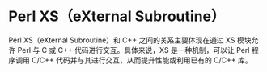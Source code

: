 # Perl XS（eXternal Subroutine）


Perl XS（eXternal Subroutine）和 C++ 之间的关系主要体现在通过 XS 模块允许 Perl 与 C 或 C++ 代码进行交互。具体来说，XS 是一种机制，可以让 Perl 程序调用 C/C++ 代码并与其进行交互，从而提升性能或利用已有的 C/C++ 库。

